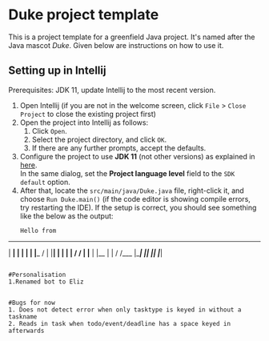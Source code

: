 # Duke project template

This is a project template for a greenfield Java project. It's named after the Java mascot _Duke_. Given below are instructions on how to use it.

## Setting up in Intellij

Prerequisites: JDK 11, update Intellij to the most recent version.

1. Open Intellij (if you are not in the welcome screen, click `File` > `Close Project` to close the existing project first)
1. Open the project into Intellij as follows:
   1. Click `Open`.
   1. Select the project directory, and click `OK`.
   1. If there are any further prompts, accept the defaults.
1. Configure the project to use **JDK 11** (not other versions) as explained in [here](https://www.jetbrains.com/help/idea/sdk.html#set-up-jdk).<br>
   In the same dialog, set the **Project language level** field to the `SDK default` option.
3. After that, locate the `src/main/java/Duke.java` file, right-click it, and choose `Run Duke.main()` (if the code editor is showing compile errors, try restarting the IDE). If the setup is correct, you should see something like the below as the output:
   ```
   Hello from
 ____    __       __     ______
|  __|  |  |     |  |   |___  /
| |__|  |  |     |  |     / /
| |__   |  |__   |  |    / /___
|____|  |_____|  |__|   |______|
   ```
   
#Personalisation
1.Renamed bot to Eliz


#Bugs for now
1. Does not detect error when only tasktype is keyed in without a taskname
2. Reads in task when todo/event/deadline has a space keyed in afterwards

